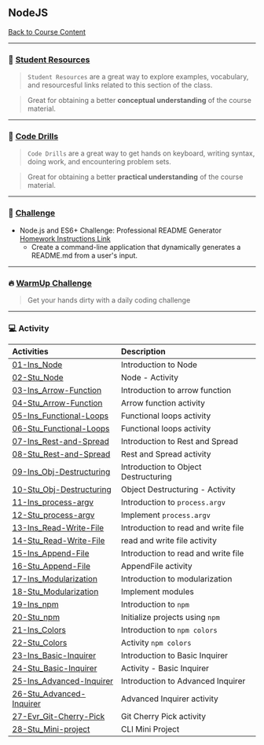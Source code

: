 ## NodeJS
[Back to Course Content](../../README.md)

-----
### :book: **[Student Resources](student-resources/README.md)**

> `Student Resources` are a great way to explore examples, vocabulary, and resourcesful links related to this section of the class.

> Great for obtaining a better **conceptual understanding** of the course material. 

------
### :dart: **[Code Drills](code-drills/README.md)**

> `Code Drills` are a great way to get hands on keyboard, writing syntax, doing work, and encountering problem sets. 

> Great for obtaining a better **practical understanding** of the course material. 

-----
### :pencil: **[Challenge](challenge/README.md)**

- Node.js and ES6+ Challenge: Professional README Generator
[Homework Instructions Link](challenge/README.md)
    * Create a command-line application that dynamically generates a README.md from a user's input.


-----

### :fire: **[WarmUp Challenge](warm-up-challenge)**

> Get your hands dirty with a daily coding challenge

-----

### :computer: Activity

|  Activities |  Description |
|:--	|:--
|[01-Ins_Node](activities/01-Ins_Node)| Introduction to Node |
|[02-Stu_Node](activities/02-Stu_Node)| Node - Activity |
|[03-Ins_Arrow-Function](activities/03-Ins_Arrow-Function)| Introduction to arrow function |
|[04-Stu_Arrow-Function](activities/04-Stu_Arrow-Function)| Arrow function activity |
|[05-Ins_Functional-Loops](activities/05-Ins_Functional-Loops)| Functional loops activity |
|[06-Stu_Functional-Loops](activities/06-Stu_Functional-Loops)| Functional loops activity |
|[07-Ins_Rest-and-Spread](activities/07-Ins_Rest-and-Spread)| Introduction to Rest and Spread |
|[08-Stu_Rest-and-Spread](activities/08-Stu_Rest-and-Spread)| Rest and Spread activity |
|[09-Ins_Obj-Destructuring](activities/09-Ins_Obj-Destructuring)| Introduction to Object Destructuring |
|[10-Stu_Obj-Destructuring](activities/10-Stu_Obj-Destructuring)| Object Destructuring - Activity |
|[11-Ins_process-argv](activities/11-Ins_process-argv)| Introduction to `process.argv` |
|[12-Stu_process-argv](activities/12-Stu_process-argv)| Implement `process.argv` |
|[13-Ins_Read-Write-File](activities/13-Ins_Read-Write-File)| Introduction to read and write file |
|[14-Stu_Read-Write-File](activities/14-Stu_Read-Write-File)| read and write file activity |
|[15-Ins_Append-File](activities/15-Ins_Append-File)| Introduction to read and write file|
|[16-Stu_Append-File](activities/16-Stu_Append-File)| AppendFile activity |
|[17-Ins_Modularization](activities/17-Ins_Modularization)| Introduction to modularization |
|[18-Stu_Modularization](activities/18-Stu_Modularization)| Implement modules |
|[19-Ins_npm](activities/19-Ins_npm)| Introduction to `npm` |
|[20-Stu_npm](activities/20-Stu_npm)| Initialize projects using `npm` |
|[21-Ins_Colors](activities/21-Ins_Colors)| Introduction to `npm colors` |
|[22-Stu_Colors](activities/22-Stu_Colors)| Activity `npm colors`|
|[23-Ins_Basic-Inquirer](activities/23-Ins_Basic-Inquirer)| Introduction to Basic Inquirer |
|[24-Stu_Basic-Inquirer](activities/24-Stu_Basic-Inquirer)| Activity - Basic Inquirer |
|[25-Ins_Advanced-Inquirer](activities/25-Ins_Advanced-Inquirer)| Introduction to Advanced Inquirer |
|[26-Stu_Advanced-Inquirer](activities/26-Stu_Advanced-Inquirer)| Advanced Inquirer activity |
|[27-Evr_Git-Cherry-Pick](activities/27-Evr_Git-Cherry-Pick)| Git Cherry Pick activity |
|[28-Stu_Mini-project](activities/31-Stu_Mini-project)| CLI Mini Project |




